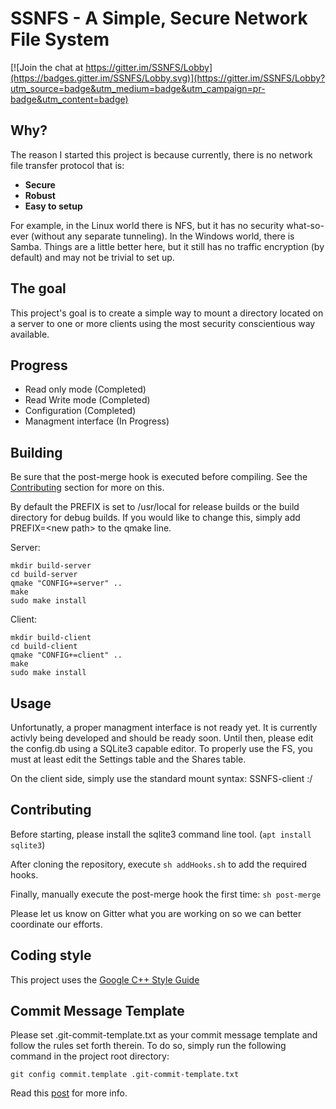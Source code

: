 # SSNFS - A Simple, Secure Network File System

[![Join the chat at https://gitter.im/SSNFS/Lobby](https://badges.gitter.im/SSNFS/Lobby.svg)](https://gitter.im/SSNFS/Lobby?utm_source=badge&utm_medium=badge&utm_campaign=pr-badge&utm_content=badge)

## Why?
The reason I started this project is because currently, there is no network file transfer protocol that is:
 * **Secure**
 * **Robust**
 * **Easy to setup**
 
 For example, in the Linux world there is NFS, but it has no security what-so-ever (without any separate tunneling). In the Windows world, there is Samba. Things are a little better here, but it still has no traffic encryption (by default) and may not be trivial to set up.
 
 ## The goal 
 
This project's goal is to create a simple way to mount a directory located on a server to one or more clients using the most security conscientious way available.

## Progress

 * Read only mode (Completed) 
 * Read Write mode (Completed) 
 * Configuration (Completed)
 * Managment interface (In Progress)
 
## Building

Be sure that the post-merge hook is executed before compiling. See the [Contributing](#Contributing) section for more on this.

By default the PREFIX is set to /usr/local for release builds or the build directory for debug builds.
If you would like to change this, simply add PREFIX=\<new path\> to the qmake line.

Server:
```
mkdir build-server
cd build-server
qmake "CONFIG+=server" ..
make
sudo make install
```

Client:
```
mkdir build-client
cd build-client
qmake "CONFIG+=client" ..
make
sudo make install
```

## Usage

Unfortunatly, a proper managment interface is not ready yet. It is currently activly being developed and should be ready soon. Until then, please edit the config.db using a SQLite3 capable editor. To properly use the FS, you must at least edit the Settings table and the Shares table.

On the client side, simply use the standard mount syntax: SSNFS-client <Server Host>:<Server Port>/<Share Name> <Mount Directory>

## Contributing

Before starting, please install the sqlite3 command line tool. (`apt install sqlite3`)

After cloning the repository, execute `sh addHooks.sh` to add the required hooks.

Finally, manually execute the post-merge hook the first time: `sh post-merge`

Please let us know on Gitter what you are working on so we can better coordinate our efforts.

## Coding style
This project uses the [Google C++ Style Guide](https://google.github.io/styleguide/cppguide.html)

## Commit Message Template
Please set .git-commit-template.txt as your commit message template and follow the rules set forth therein.
To do so, simply run the following command in the project root directory:

`git config commit.template .git-commit-template.txt`

Read this [post](https://chris.beams.io/posts/git-commit/) for more info.
